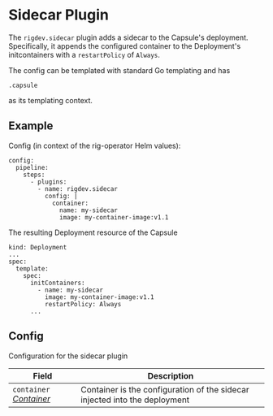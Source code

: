 # Sidecar Plugin

The `rigdev.sidecar` plugin adds a sidecar to the Capsule's deployment. Specifically, it appends the configured container to the Deployment's initcontainers with a `restartPolicy` of `Always`.

The config can be templated with standard Go templating and has
```
.capsule
```
as its templating context.

## Example
Config (in context of the rig-operator Helm values):
```
config:
  pipeline:
    steps:
      - plugins:
        - name: rigdev.sidecar
          config: |
            container:
              name: my-sidecar
              image: my-container-image:v1.1
```
The resulting Deployment resource of the Capsule
```
kind: Deployment
...
spec:
  template:
    spec:
      initContainers:
        - name: my-sidecar
          image: my-container-image:v1.1
          restartPolicy: Always
      ...
```
## Config



Configuration for the sidecar plugin

| Field | Description |
| --- | --- |
| `container` _[Container](https://kubernetes.io/docs/reference/generated/kubernetes-api/v1.28/#container-v1-core)_ | Container is the configuration of the sidecar injected into the deployment |



